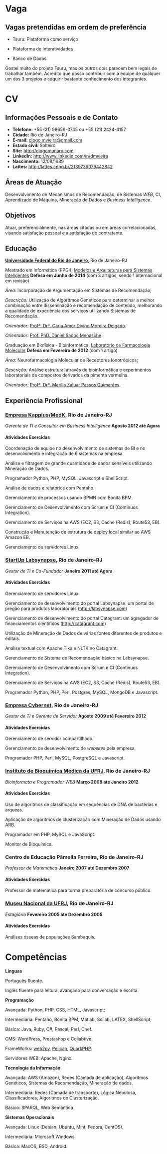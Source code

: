 Vaga
====

Vagas pretendidas em ordem de preferência
-----------------------------------------

* Tsuru: Plataforma como serviço

* Plataforma de Interatividades

* Banco de Dados

Gostei muito do projeto Tsuru, mas os outros dois parecem bem legais de trabalhar também. Acredito que posso contribuir com a equipe de qualquer um dos 3 projetos e adquirir bastante conhecimento dos integrantes.

CV
==

Informações Pessoais e de Contato
---------------------------------

* **Telefone:** +55 (21) 98656-0745 ou +55 (21) 2424-4157 
* **Cidade:** Rio de Janeiro-RJ
* **E-mail:** diogo.mvieira@gmail.com
* **Estado civil:** Solteiro
* **Site:** http://diogomunaro.com
* **LinkedIn:** http://www.linkedin.com/in/dmvieira
* **Nascimento:** 12/08/1989
* **Lattes:** http://lattes.cnpq.br/2139739079442842

Áreas de Atuação
----------------

Desenvolvimento de Mecanismos de Recomendação, de Sistemas *WEB*, CI, 
Aprendizado de Máquina, Mineração de Dados e *Business Intelligence*.

Objetivos
---------

Atuar, preferencialmente, nas áreas citadas ou em áreas correlacionadas,
visando satisfação pessoal e a satisfação do contratante.

Educação
--------

[**Universidade Federal do Rio de Janeiro**](http://www.ufrj.br/), Rio
de Janeiro-RJ

Mestrado em Informática (PPGI), [Modelos e Arquiteturas para Sistemas
Inteligentes](http://ppgi.ufrj.br/index.php?option=com_content&task=view&id=748&Itemid=39)
 **Defesa em Junho de 2014** (com 3 artigos, sendo 1 internacional em revisão)

*Área:* Incorporação de Argumentação em Sistemas de Recomendação;

*Descrição:* Utilização de Algoritmos Genéticos para determinar a melhor
combinação entre disseminação e recomendação de conteúdo, melhorando a
qualidade de experiência dos serviços utilizando Sistemas de
Recomendação.

*Orientador:* [Profª. Drª. Carla Amor Divino Moreira
Delgado](http://buscatextual.cnpq.br/buscatextual/visualizacv.do?id=K4766117H9).

*Orientador:* [Prof. PhD. Daniel Sadoc
Menasche](http://buscatextual.cnpq.br/buscatextual/visualizacv.do?id=P337002).

Graduação em Biofísica - Bioinformática, [Laboratório de Farmacologia
Molecular](http://www.biof.ufrj.br/content/graduac_biof_campus_cid_univers) 
**Defesa em Fevereiro de 2012** (com 1 artigo)

*Área:* Neurofarmacologia Molecular de Receptores Ionotrópicos;

*Descrição:* Análise estrutural através de bioinformática e experimentos
laboratoriais de compostos derivados da pimenta vermelha.

*Orientador:* [Profª. Drª. Marília Zaluar Passos
Guimarães](http://buscatextual.cnpq.br/buscatextual/visualizacv.do?id=B859124).

Experiência Profissional
------------------------

### [**Empresa Kappius/MedK**](http://kappius.com.br/), Rio de Janeiro-RJ

*Gerente de TI e Consultor em Business Intelligence* **Agosto 2012 até Agora**

#### Atividades Exercidas

Coordenação de equipe no desenvolvimento de sistemas de BI e no desenvolvimento e integração de 6 sistemas na empresa.

Análise e filtragem de grande quantidade de dados sensíveis utilizando Mineração
de Dados.

Programador Python, PHP, MySQL, Javascript e ShellScript.

Análise de dados e relatórios com Pentaho.

Gerenciamento de processos usando BPMN com Bonita BPM.

Gerenciamento de Desenvolvimento com Scrum e CI (Continuos Integration).

Gerenciamento de Serviços na AWS (EC2, S3, Cache (Redis), Route53, EB).

Construção e Manutenção de estrutura de deploy local similar ao AWS Amazon EB.

Gerenciamento de servidores Linux.

### [**StartUp Labsynapse**](http://labsynapse.com/), Rio de Janeiro-RJ

*Gestor de TI e Co-Fundador* **Janeiro 2011 até Agora**

#### Atividades Exercidas

Gerenciamento de servidores Linux.

Gerenciamento de desenvolvimento do portal Labsynapse: um portal de pregão para produtos laboratoriais (http://labsynapse.com)

Gerenciamento de desenvolvimento do portal Catagrant: um agregador de financiamentos científicos (http://catagrant.com)

Utilização de Mineração de Dados de várias fontes diferentes de produtos
e editais.

Análise textual com Apache Tika e NLTK no Catagrant.

Gerenciamento de Sistema de Recomendação básico na Labsynapse.

Gerenciamento de Desenvolvimento com Scrum e CI (Continuos Integration).

Gerenciamento de Serviços na AWS (EC2, S3, Cache (Redis), Route53, EB).

Programador Python, PHP, Perl, Postgres, MySQL, MongoDB e Javascript.

### [**Empresa Cybernet**](http://cybernetrj.com.br/), Rio de Janeiro-RJ

*Gestor de TI e Gerente de Servidor* **Agosto 2009 até Fevereiro 2012**

#### Atividades Exercidas

Gerenciamento de servidor compartilhado.

Gerenciamento de desenvolvimento de *websites* pela empresa.

Programador PHP, Perl, MySQL, PostgreSQL e Javascript.

### [**Instituto de Bioquímica Médica da UFRJ**](http://www.bioqmed.ufrj.br), Rio de Janeiro-RJ

*Bioinformata e Programador WEB* **Março 2008 até Janeiro 2012**

#### Atividades Exercidas

Uso de algoritmos de classificação em sequências de DNA de bactérias e
arqueas.

Aplicação de algoritmos de clusterização com Mineração de Dados usando
ARB.

Programador em PHP, MySQL e JavaScript.

Monitor de Bioquímica.

### **Centro de Educação Pâmella Ferreira**, Rio de Janeiro-RJ

*Professor de Matemática* **Janeiro 2007 até Dezembro 2007**

#### Atividades Exercidas

Professor de matemática para turma preparatória de concurso público.

### [**Museu Nacional da UFRJ**](http://www.museunacional.ufrj.br/), Rio de Janeiro-RJ

*Estagiário* **Fevereiro 2005 até Dezembro 2005**

#### Atividades Exercidas

Análises ósseas de populações Sambaquis.

Competências
============

**Línguas**

Português fluente.

Inglês fluente para leitura, avançado para conversação e escrita.

**Programação**

Avançada: Python, PHP, CSS, HTML, Javascript;

Intermediária: Pentaho, Bonita BPM, Matlab, Scilab, LATEX, ShellScript;

Básica: Java, Ruby, C\#, Pascal, Perl, Chef.

CMS: WordPress, Prestashop e Collabtive.

FrameWorks: [web2py](http://web2py.com/),
[Pelican](http://docs.getpelican.com/en/3.5.0/),
[QuarkPHP](http://quarkphp.com/).

Servidores WEB: Apache, Nginx.

**Tecnologia da Informação**

Avançada: AWS (Amazon), Redes (Camada de aplicação), Algoritmos Genéticos, Sistemas de
Recomendação, Mineração de dados.

Intermediária: Redes (Camada de transporte), Lógica Nebulosa,
Classificadores, Algoritmos de Clusterização.

Básico: SPARQL, Web Semântica

**Sistemas Operacionais**

Avançada: Linux (Debian, Ubuntu, Mint, Fedora, CentOS).

Intermediária: Microsoft Windows

Básica: MacOS, BSD, Android.

